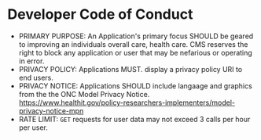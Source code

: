 Developer Code of Conduct
=========================

* PRIMARY PURPOSE: An Application's primary focus SHOULD be geared to improving an individuals overall care,  health care. CMS reserves 
the right to block any application or user that may be nefarious or operating in error.
* PRIVACY POLICY: Applications MUST. display a privacy policy URI to end users.
* PRIVACY NOTICE: Applications SHOULD include langaage and graphics from the the ONC Model Privacy Notice. https://www.healthit.gov/policy-researchers-implementers/model-privacy-notice-mpn
* RATE LIMIT: `GET` requests for user data may not exceed 3 calls per hour per user.
